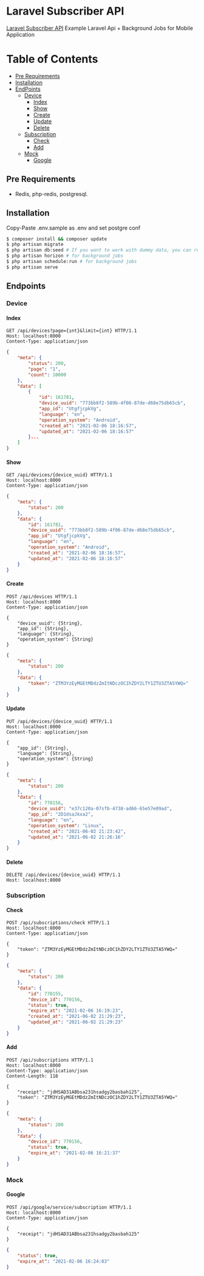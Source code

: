 # Laravel Subscriber API

[Laravel Subscriber API](https://github.com/dogukanzorlu/app-subscriber-backend) Example Laravel Api + Background Jobs for Mobile Application

# Table of Contents

* [Pre Requirements](#pre-requirements)
* [Installation](#installation)
* [EndPoints](#endpoints)
    * [Device](#device)
        * [Index](#index)
        * [Show](#show)
        * [Create](#create)
        * [Update](#update)
        * [Delete](#delete)
    * [Subscription](#subscription)
        * [Check](#check)
        * [Add](#add)
    * [Mock](#mock)
        * [Google](#google)

## Pre Requirements

* Redis, php-redis, postgresql.

## Installation

Copy-Paste .env.sample as .env and set postgre conf

```bash
$ composer install && composer update
$ php artisan migrate
$ php artisan db:seed # If you want to work with dummy data, you can run it.
$ php artisan horizon # for background jobs
$ php artisan schedule:run # for background jobs
$ php artisan serve
```

## Endpoints

### Device

#### Index

```HTTP
GET /api/devices?page={ınt}&limit={int} HTTP/1.1
Host: localhost:8000
Content-Type: application/json
```

```json
{
    "meta": {
        "status": 200,
        "page": "1",
        "count": 10000
    },
    "data": [
        {
            "id": 161781,
            "device_uuid": "773bb8f2-589b-4f06-87de-d68e75db65cb",
            "app_id": "UtgfjcpkVg",
            "language": "en",
            "operation_system": "Android",
            "created_at": "2021-02-06 18:16:57",
            "updated_at": "2021-02-06 18:16:57"
        }...
    ]
}
```


#### Show

```HTTP
GET /api/devices/{device_uuid} HTTP/1.1
Host: localhost:8000
Content-Type: application/json
```

```json
{
    "meta": {
        "status": 200
    },
    "data": {
        "id": 161781,
        "device_uuid": "773bb8f2-589b-4f06-87de-d68e75db65cb",
        "app_id": "UtgfjcpkVg",
        "language": "en",
        "operation_system": "Android",
        "created_at": "2021-02-06 18:16:57",
        "updated_at": "2021-02-06 18:16:57"
    }
}
```

#### Create

```HTTP
POST /api/devices HTTP/1.1
Host: localhost:8000
Content-Type: application/json

{
    "device_uuid": {String},
    "app_id": {String},
    "language": {String},
    "operation_system": {String}
}
```

```json
{
    "meta": {
        "status": 200
    },
    "data": {
        "token": "ZTM3YzEyMGEtMDdzZmItNDczOC1hZDY2LTY1ZTU3ZTA5YWQ="
    }
}
```

#### Update

```HTTP
PUT /api/devices/{device_uuid} HTTP/1.1
Host: localhost:8000
Content-Type: application/json

{
    "app_id": {String},
    "language": {String},
    "operation_system": {String}
}
```

```json
{
    "meta": {
        "status": 200
    },
    "data": {
        "id": 770156,
        "device_uuid": "e37c120a-07sfb-4738-ad66-65e57e09ad",
        "app_id": "2D1dsaJkxa2",
        "language": "en",
        "operation_system": "Linux",
        "created_at": "2021-06-02 21:23:42",
        "updated_at": "2021-06-02 21:26:16"
    }
}
```

#### Delete

```HTTP
DELETE /api/devices/{device_uuid} HTTP/1.1
Host: localhost:8000
```

### Subscription

#### Check

```HTTP
POST /api/subscriptions/check HTTP/1.1
Host: localhost:8000
Content-Type: application/json

{
    "token": "ZTM3YzEyMGEtMDdzZmItNDczOC1hZDY2LTY1ZTU3ZTA5YWQ="
}
```

```json
{
    "meta": {
        "status": 200
    },
    "data": {
        "id": 770155,
        "device_id": 770156,
        "status": true,
        "expire_at": "2021-02-06 16:19:23",
        "created_at": "2021-06-02 21:29:23",
        "updated_at": "2021-06-02 21:29:23"
    }
}
```


#### Add

```HTTP
POST /api/subscriptions HTTP/1.1
Host: localhost:8000
Content-Type: application/json
Content-Length: 118

{
    "receipt": "jdHSAD31ABbsa231hsadgy2basbah125",
    "token": "ZTM3YzEyMGEtMDdzZmItNDczOC1hZDY2LTY1ZTU3ZTA5YWQ="
}
```

```json
{
    "meta": {
        "status": 200
    },
    "data": {
        "device_id": 770156,
        "status": true,
        "expire_at": "2021-02-06 16:21:37"
    }
}
```

### Mock

#### Google

```HTTP
POST /api/google/service/subscription HTTP/1.1
Host: localhost:8000
Content-Type: application/json

{
    "receipt": "jdHSAD31ABbsa231hsadgy2basbah125"
}
```

```json
{
    "status": true,
    "expire_at": "2021-02-06 16:24:03"
}
```
